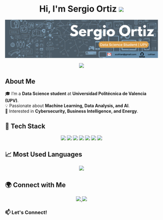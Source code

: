 <h1 align="center">Hi, I'm Sergio Ortiz <img src="https://media.giphy.com/media/hvRJCLFzcasrR4ia7z/giphy.gif" width="35"></h1>

<p align="center">
  <img src="https://github.com/cofrian/cofrian/blob/f7470ff26a9ae39a97799442879d55f98dba9db6/Banner_Sergio_Ortiz.png" width="1500">
</p>

<p align="center">
  <a href="https://github.com/DenverCoder1/readme-typing-svg">
    <img src="https://readme-typing-svg.herokuapp.com?font=Time+New+Roman&color=%23C8BE25&size=25&center=true&vCenter=true&width=600&height=100&lines=+Data+Science+Enthusiast+|+Machine+Learning;Always+learning+new+things">
  </a>
</p>

## About Me  
🎓 I’m a **Data Science student** at **Universidad Politécnica de Valencia (UPV)**.  
💡 Passionate about **Machine Learning, Data Analysis, and AI**.  
🚀 Interested in **Cybersecurity, Business Intelligence, and Energy**.  

## 🚀 Tech Stack  
<p align="center">
  <img src="https://img.shields.io/badge/Python-3776AB?style=for-the-badge&logo=python&logoColor=white">
  <img src="https://img.shields.io/badge/R-276DC3?style=for-the-badge&logo=r&logoColor=white">
  <img src="https://img.shields.io/badge/SQL-4479A1?style=for-the-badge&logo=sql&logoColor=white">
  <img src="https://img.shields.io/badge/Streamlit-FF4B4B?style=for-the-badge&logo=streamlit&logoColor=white">
  <img src="https://img.shields.io/badge/Pandas-150458?style=for-the-badge&logo=pandas&logoColor=white">
  <img src="https://img.shields.io/badge/NumPy-013243?style=for-the-badge&logo=numpy&logoColor=white">
  <img src="https://img.shields.io/badge/MATLAB-0076A8?style=for-the-badge&logo=matlab&logoColor=white">
</p>

## 📈 Most Used Languages  
<p align="center">
  <img src="https://github-readme-stats.vercel.app/api/top-langs/?username=cofrian&layout=compact&theme=radical" width="400">
</p>

## 🌍 Connect with Me  
<p align="center">
  <a href="www.linkedin.com/in/sergioortizmontesinos">
    <img src="https://img.shields.io/badge/LinkedIn-Profile-blue?logo=linkedin&style=for-the-badge">
  </a>
  <a href="mailto:scofrian@gmail.com">
    <img src="https://img.shields.io/badge/Email-Gmail-red?logo=gmail&style=for-the-badge">
  </a>
</p>

### 📫 Let's Connect! 











